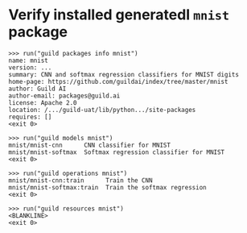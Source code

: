 # Verify installed generatedl `mnist` package

    >>> run("guild packages info mnist")
    name: mnist
    version: ...
    summary: CNN and softmax regression classifiers for MNIST digits
    home-page: https://github.com/guildai/index/tree/master/mnist
    author: Guild AI
    author-email: packages@guild.ai
    license: Apache 2.0
    location: /.../guild-uat/lib/python.../site-packages
    requires: []
    <exit 0>

    >>> run("guild models mnist")
    mnist/mnist-cnn      CNN classifier for MNIST
    mnist/mnist-softmax  Softmax regression classifier for MNIST
    <exit 0>

    >>> run("guild operations mnist")
    mnist/mnist-cnn:train      Train the CNN
    mnist/mnist-softmax:train  Train the softmax regression
    <exit 0>

    >>> run("guild resources mnist")
    <BLANKLINE>
    <exit 0>
